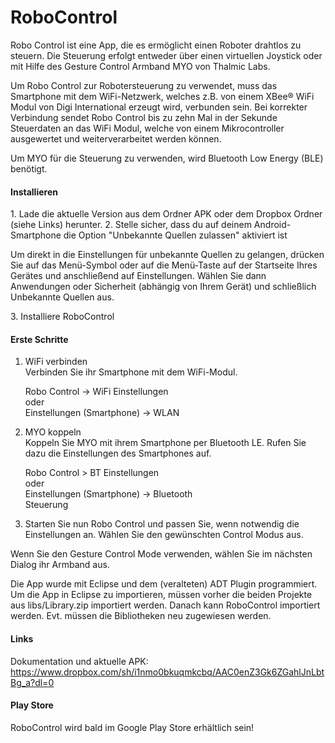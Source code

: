<h1>RoboControl</h1>
Robo Control ist eine App, die es ermöglicht einen Roboter drahtlos zu steuern. Die Steuerung erfolgt entweder über einen virtuellen Joystick oder mit Hilfe des Gesture Control Armband MYO von Thalmic Labs.
 
Um Robo Control zur Robotersteuerung zu verwendet, muss das Smartphone mit dem WiFi-Netzwerk, welches z.B. von einem XBee® WiFi Modul von Digi International erzeugt wird, verbunden sein.
Bei korrekter Verbindung sendet Robo Control bis zu zehn Mal in der Sekunde Steuerdaten an das WiFi Modul, welche von einem Mikrocontroller ausgewertet und weiterverarbeitet werden können.

Um MYO für die Steuerung zu verwenden, wird Bluetooth Low Energy (BLE) benötigt. 

<h4>Installieren</h4>
1. Lade die aktuelle Version aus dem Ordner APK oder dem Dropbox Ordner (siehe Links) herunter.
2. Stelle sicher, dass du auf deinem Android-Smartphone die Option "Unbekannte Quellen zulassen" aktiviert ist
   <p>Um direkt in die Einstellungen für unbekannte Quellen zu gelangen, drücken Sie auf das Menü-Symbol oder auf die Menü-Taste auf der Startseite Ihres Gerätes und anschließend auf Einstellungen. Wählen Sie dann Anwendungen oder Sicherheit (abhängig von Ihrem Gerät) und schließlich Unbekannte Quellen aus.</p>
3. Installiere RoboControl

<h4>Erste Schritte</h4>

1. WiFi verbinden<br>
	Verbinden Sie ihr Smartphone mit dem WiFi-Modul.

	Robo Control -> WiFi Einstellungen<br>
	oder<br>
	Einstellungen (Smartphone) -> WLAN
	
2. MYO koppeln<br>
	Koppeln Sie MYO mit ihrem Smartphone per Bluetooth LE. Rufen Sie dazu die Einstellungen des Smartphones auf.

	Robo Control > BT Einstellungen<br>
	oder<br>
	Einstellungen (Smartphone) -> Bluetooth<br>
	Steuerung

3. Starten Sie nun Robo Control und passen Sie, wenn notwendig die Einstellungen an. Wählen Sie den gewünschten Control Modus aus.
	
Wenn Sie den Gesture Control Mode verwenden, wählen Sie im nächsten Dialog ihr Armband aus.

Die App wurde mit Eclipse und dem (veralteten) ADT Plugin programmiert. Um die App in Eclipse zu importieren, müssen vorher die beiden Projekte aus libs/Library.zip importiert werden. Danach kann RoboControl importiert werden. Evt. müssen die Bibliotheken neu zugewiesen werden.

<h4>Links</h4>

Dokumentation und aktuelle APK:<br>
https://www.dropbox.com/sh/i1nmo0bkuqmkcbq/AAC0enZ3Gk6ZGahlJnLbtBg_a?dl=0

<h4>Play Store</h4>
RoboControl wird bald im Google Play Store erhältlich sein!
